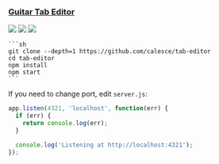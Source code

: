 ### [Guitar Tab Editor](https://github.com/calesce/tab-editor)

![](https://img.shields.io/github/license/calesce/tab-editor) [![](https://img.shields.io/github/last-commit/scillidan/tab-editor/master?label=last%20commit%20(fork))](https://github.com/scillidan/tab-editor) ![](https://img.shields.io/badge/GitHub%20Pages-121013?logo=github&logoColor=white)

````{tab} From source
```sh
git clone --depth=1 https://github.com/calesce/tab-editor
cd tab-editor
npm install
npm start
```
````

If you need to change port, edit `server.js`:

```js
app.listen(4321, 'localhost', function(err) {
  if (err) {
    return console.log(err);
  }

  console.log('Listening at http://localhost:4321');
});
```
